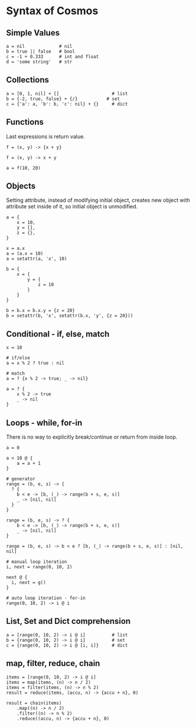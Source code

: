 
# Syntax of Cosmos


## Simple Values

```
a = nil             # nil
b = true || false   # bool
c = -1 + 0.333      # int and float
d = 'some string'   # str
```


## Collections

```
a = [0, 1, nil] + []                    # list
b = {-2, true, false} + {/}           # set
c = {'a': a, 'b': b, 'c': nil} + {}     # dict
```

## Functions

Last expressions is return value.

```
f = (x, y) -> {x + y}

f = (x, y) -> x + y

a = f(10, 20)
```


## Objects

Setting attribute, instead of modifying initial object, creates new object with
attribute set inside of it, so initial object is unmodified.

```
a = {
    x = 10,
    y = [],
    z = {},
}

x = a.x
a = (a.x = 10)
a = setattr(a, 'x', 10)

b = {
    x = {
        y = {
            z = 10
        }
    }
}

b = b.x = b.x.y = {z = 20}
b = setattr(b, 'x', setattr(b.x, 'y', {z = 20}))
```


## Conditional - if, else, match

```
x = 10

# if/else
a = x % 2 ? true : nil

# match
a = ? {x % 2 -> true; _ -> nil}

a = ? {
    x % 2 -> true
    _ -> nil
}
```


## Loops - while, for-in

There is no way to explicitly break/continue or return from inside loop.

```
a = 0

a < 10 @ {
    a = a + 1
}
```

```
# generator
range = (b, e, s) -> {
  ? {
    b < e -> [b, (_) -> range(b + s, e, s)]
    _ -> [nil, nil]
  }
}

range = (b, e, s) -> ? {
    b < e -> [b, (_) -> range(b + s, e, s)]
    _ -> [nil, nil]
}

range = (b, e, s) -> b < e ? [b, (_) -> range(b + s, e, s)] : [nil, nil]

# manual loop iteration
i, next = range(0, 10, 2)

next @ {
  i, next = g()
}

# auto loop iteration - for-in
range(0, 10, 2) -> i @ i
```


## List, Set and Dict comprehension

```
a = [range(0, 10, 2) -> i @ i]          # list
b = {range(0, 10, 2) -> i @ i}          # set
c = {range(0, 10, 2) -> i @ [i, i]}     # dict
```


## map, filter, reduce, chain

```
items = [range(0, 10, 2) -> i @ i]
items = map(items, (n) -> n / 2)
items = filter(items, (n) -> n % 2)
result = reduce(items, (accu, n) -> {accu + n}, 0)

result = chain(items)
    .map((n) -> n / 2)
    .filter((n) -> n % 2)
    .reduce((accu, n) -> {accu + n}, 0)
```
